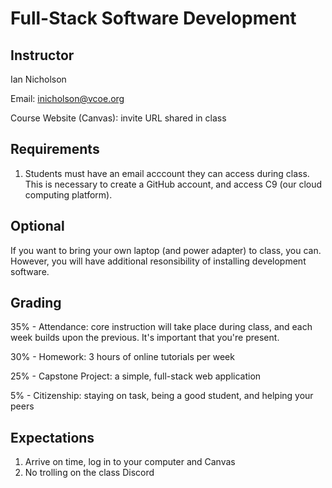# Full-Stack Software Development

## Instructor

Ian Nicholson

Email: inicholson@vcoe.org

Course Website (Canvas): invite URL shared in class

## Requirements

1. Students must have an email acccount they can access during class. This is necessary to create a GitHub account, and access C9 (our cloud computing platform).

## Optional

If you want to bring your own laptop (and power adapter) to class, you can. However, you will have additional resonsibility of installing development software.

## Grading

35% - Attendance: core instruction will take place during class, and each week builds upon the previous. It's important that you're present.

30% - Homework: 3 hours of online tutorials per week

25% - Capstone Project: a simple, full-stack web application

5% - Citizenship: staying on task, being a good student, and helping your peers

## Expectations

1. Arrive on time, log in to your computer and Canvas
3. No trolling on the class Discord
